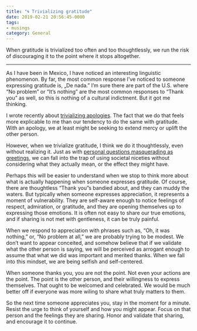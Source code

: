 ```yaml
---
title: "🌀 Trivializing gratitude"
date: 2019-02-21 20:56:45-0000
tags:
- musings
category: General
---
```


When gratitude is trivialized too often and too thoughtlessly, we run the risk of discouraging it to the point where it stops altogether.

***

As I have been in Mexico, I have noticed an interesting linguistic phenomenon. By far, the most common response I’ve noticed to someone expressing gratitude is, „De nada.” I’m sure there are part of the U.S. where “No problem” or “It’s nothing” are the most common responses to “Thank you” as well, so this is nothing of a cultural indictment. But it got me thinking.

I wrote recently about [trivializing apologies](https://www.bennorris.org/2019/02/20/trivializing-apologies.html). The fact that we do that feels more explicable to me than our tendency to do the same with gratitude. With an apology, we at least might be seeking to extend mercy or uplift the other person.

However, when we trivialize gratitude, I think we do it thoughtlessly, even without realizing it. Just as with [personal questions masquerading as greetings](https://www.bennorris.org/2019/01/30/how-are-you.html), we can fall into the trap of using societal niceties without considering what they actually mean, or the effect they might have.

Perhaps this will be easier to understand when we stop to think more about what is actually happening when someone expresses gratitude. Of course, there are thoughtless “Thank you”s bandied about, and they can muddy the waters. But typically when someone expresses appreciation, it represents a moment of vulnerability. They are self-aware enough to notice feelings of respect, admiration, or gratitude, and they are opening themselves up to expressing those emotions. It is often not easy to share our true emotions, and if sharing is not met with gentleness, it can be truly painful.

When we respond to appreciation with phrases such as, “Oh, it was nothing,” or, “No problem at all,” we are probably trying to be modest. We don’t want to appear conceited, and somehow believe that if we validate what the other person is saying, we will be perceived as arrogant enough to assume that what we did was important and merited thanks. When we fall into this mindset, we are being selfish and self-centered.

When someone thanks you, you are not the point. Not even your actions are the point. The point is the other person, and their willingness to express themselves. That ought to be welcomed and celebrated. We would be much better off if everyone was more wiling to share what truly matters to them.

So the next time someone appreciates you, stay in the moment for a minute. Resist the urge to think of yourself and how you might appear. Focus on that person and the feelings they are sharing. Honor and validate that sharing, and encourage it to continue.